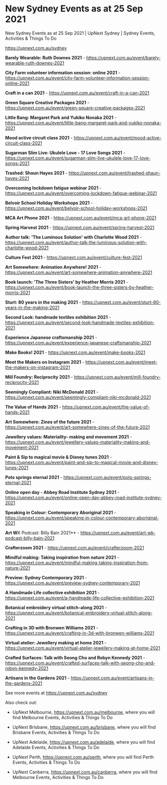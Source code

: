 # New Sydney Events as at 25 Sep 2021
New Sydney Events as at 25 Sep 2021 | UpNext Sydney | Sydney Events, Activities &amp; Things To Do

https://upnext.com.au/sydney


**Barely Wearable: Ruth Downes 2021** - https://upnext.com.au/event/barely-wearable-ruth-downes-2021

**City Farm volunteer information session: online 2021** - https://upnext.com.au/event/city-farm-volunteer-information-session-online-2021

**Craft in a can 2021** - https://upnext.com.au/event/craft-in-a-can-2021

**Green Square Creative Packages 2021** - https://upnext.com.au/event/green-square-creative-packages-2021

**Little Bang: Margaret Park and Yukiko Nonaka 2021** - https://upnext.com.au/event/little-bang-margaret-park-and-yukiko-nonaka-2021

**Mood active circuit class 2021** - https://upnext.com.au/event/mood-active-circuit-class-2021

**Sugarman Slim Live: Ukulele Love - 17 Love Songs 2021** - https://upnext.com.au/event/sugarman-slim-live-ukulele-love-17-love-songs-2021

**Trashed: Shaun Hayes 2021** - https://upnext.com.au/event/trashed-shaun-hayes-2021

**Overcoming lockdown fatigue webinar 2021** - https://upnext.com.au/event/overcoming-lockdown-fatigue-webinar-2021

**Belvoir School Holiday Workshops 2021** - https://upnext.com.au/event/belvoir-school-holiday-workshops-2021

**MCA Art Phone 2021** - https://upnext.com.au/event/mca-art-phone-2021

**Spring Harvest 2021** - https://upnext.com.au/event/spring-harvest-2021

**Author talk: 'The Luminous Solution' with Charlotte Wood 2021** - https://upnext.com.au/event/author-talk-the-luminous-solution-with-charlotte-wood-2021

**Culture Fest 2021** - https://upnext.com.au/event/culture-fest-2021

**Art Somewhere: Animation Anywhere! 2021** - https://upnext.com.au/event/art-somewhere-animation-anywhere-2021

**Book launch: 'The Three Sisters' by Heather Morris 2021** - https://upnext.com.au/event/book-launch-the-three-sisters-by-heather-morris-2021

**Sturt: 80 years in the making 2021** - https://upnext.com.au/event/sturt-80-years-in-the-making-2021

**Second Look: handmade textiles exhibition 2021** - https://upnext.com.au/event/second-look-handmade-textiles-exhibition-2021

**Experience Japanese craftsmanship 2021** - https://upnext.com.au/event/experience-japanese-craftsmanship-2021

**Make Books! 2021** - https://upnext.com.au/event/make-books-2021

**Meet the Makers on Instagram 2021** - https://upnext.com.au/event/meet-the-makers-on-instagram-2021

**Mill Foundry: Reciprocity 2021** - https://upnext.com.au/event/mill-foundry-reciprocity-2021

**Seemingly Compliant: Niki McDonald 2021** - https://upnext.com.au/event/seemingly-compliant-niki-mcdonald-2021

**The Value of Hands 2021** - https://upnext.com.au/event/the-value-of-hands-2021

**Art Somewhere: Zines of the future 2021** - https://upnext.com.au/event/art-somewhere-zines-of-the-future-2021

**Jewellery values: Materiality- making and movement 2021** - https://upnext.com.au/event/jewellery-values-materiality-making-and-movement-2021

**Paint & Sip to magical movie & Disney tunes 2021** - https://upnext.com.au/event/paint-and-sip-to-magical-movie-and-disney-tunes-2021

**Pots springs eternal 2021** - https://upnext.com.au/event/pots-springs-eternal-2021

**Online open day - Abbey Road Institute Sydney 2021** - https://upnext.com.au/event/online-open-day-abbey-road-institute-sydney-2021

**Speaking in Colour: Contemporary Aboriginal 2021** - https://upnext.com.au/event/speaking-in-colour-contemporary-aboriginal-2021

**Art W**K Podcast: Billy Bain 2021** - https://upnext.com.au/event/art-wk-podcast-billy-bain-2021

**Crafterzoom 2021** - https://upnext.com.au/event/crafterzoom-2021

**Mindful making: Taking inspiration from nature 2021** - https://upnext.com.au/event/mindful-making-taking-inspiration-from-nature-2021

**Preview: Sydney Contemporary 2021** - https://upnext.com.au/event/preview-sydney-contemporary-2021

**A Handmade Life collective exhibition 2021** - https://upnext.com.au/event/a-handmade-life-collective-exhibition-2021

**Botanical embroidery virtual stitch-along 2021** - https://upnext.com.au/event/botanical-embroidery-virtual-stitch-along-2021

**Crafting in 3D with Bronwen Williams 2021** - https://upnext.com.au/event/crafting-in-3d-with-bronwen-williams-2021

**Virtual atelier: Jewellery making at home 2021** - https://upnext.com.au/event/virtual-atelier-jewellery-making-at-home-2021

**Crafted Surfaces: Talk with Seong Cho and Robyn Kennedy 2021** - https://upnext.com.au/event/crafted-surfaces-talk-with-seong-cho-and-robyn-kennedy-2021

**Artisans in the Gardens 2021** - https://upnext.com.au/event/artisans-in-the-gardens-2021



See more events at https://upnext.com.au/sydney


Also check out:

* UpNext Melbourne, https://upnext.com.au/melbourne, where you will find Melbourne Events, Activities & Things To Do

* UpNext Brisbane, https://upnext.com.au/brisbane, where you will find Brisbane Events, Activities & Things To Do

* UpNext Adelaide, https://upnext.com.au/adelaide, where you will find Adelaide Events, Activities & Things To Do

* UpNext Perth, https://upnext.com.au/perth, where you will find Perth Events, Activities & Things To Do

* UpNext Canberra, https://upnext.com.au/canberra, where you will find Melbourne Events, Activities & Things To Do